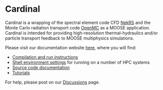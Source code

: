 # Cardinal

Cardinal is a wrapping of the spectral element code CFD [NekRS](https://github.com/Nek5000/nekRS) and
the Monte Carlo radiation transport code [OpenMC](https://github.com/openmc-dev/openmc) as a MOOSE application.
Cardinal is intended for providing high-resolution thermal-hydraulics
and/or particle transport feedback to MOOSE multiphysics simulations.

Please visit our documentation website [here](https://cardinal.cels.anl.gov/), where you
will find:

- [Compilation and run instructions](https://cardinal.cels.anl.gov/start.html)
- [Shell environment settings](https://cardinal.cels.anl.gov/hpc.html) for running on a number of HPC systems
- [Source code documentation](https://cardinal.cels.anl.gov/source/index.html)
- [Tutorials](https://cardinal.cels.anl.gov/tutorials/index.html)

For help, please post on our [Discussions](https://github.com/neams-th-coe/cardinal/discussions) page.

